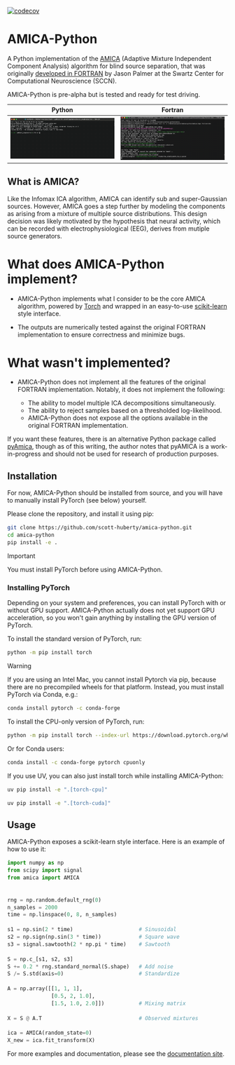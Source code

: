 [![codecov](https://codecov.io/github/scott-huberty/amica-python/graph/badge.svg?token=Gt7dvyE9mL)](https://codecov.io/github/scott-huberty/amica-python)

# AMICA-Python

A Python implementation of the [AMICA](https://sccn.ucsd.edu/~jason/amica_a.pdf) (Adaptive Mixture Independent Component Analysis) algorithm for blind source separation, that was originally [developed in FORTRAN](https://github.com/sccn/amica) by Jason Palmer at the Swartz Center for Computational Neuroscience (SCCN).

AMICA-Python is pre-alpha but is tested and ready for test driving.

| Python | Fortran |
|--------|---------|
| <img src="https://raw.githubusercontent.com/scott-huberty/amica-python/readme/docs/source/_static/amica-python.gif" width=400px /> | <img src="https://raw.githubusercontent.com/scott-huberty/amica-python/readme/docs/source/_static/amica-fortran.gif" width=400px /> |

## What is AMICA?

Like the Infomax ICA algorithm, AMICA can identify sub and super-Gaussian sources. However, AMICA goes a step further by modeling the components as arising from a mixture of multiple source distributions. This design decision was likely motivated by the hypothesis that neural activity, which can be recorded with electrophysiological (EEG), derives from mutiple source generators.

# What does AMICA-Python implement?

- AMICA-Python implements what I consider to be the core AMICA algorithm, powered by [Torch](https://pytorch.org/) and wrapped in an easy-to-use [scikit-learn](https://scikit-learn.org/stable/) style interface.

- The outputs are numerically tested against the original FORTRAN implementation to ensure correctness and minimize bugs.

# What wasn't implemented?

- AMICA-Python does not implement all the features of the original FORTRAN implementation. Notably, it does not implement the following:

  - The ability to model multiple ICA decompositions simultaneously.
  - The ability to reject samples based on a thresholded log-likelihood.
  - AMICA-Python does not expose all the options available in the original FORTRAN implementation.

If you want these features, there is an alternative Python package called [pyAmica](https://github.com/neuromechanist/pyAMICA), though as of this writing, the author notes that pyAMICA is a work-in-progress and should not be used for research of production purposes.

## Installation

For now, AMICA-Python should be installed from source, and you will have to manually install
PyTorch (see below) yourself.

Please clone the repository, and install it using pip:

```bash
git clone https://github.com/scott-huberty/amica-python.git
cd amica-python
pip install -e .
```

> [!IMPORTANT]
> You must install PyTorch before using AMICA-Python.

### Installing PyTorch

Depending on your system and preferences, you can install PyTorch with or without GPU support. AMICA-Python actually does not yet support GPU acceleration, so you won't gain anything by installing the GPU version of PyTorch.


To install the standard version of PyTorch, run:

```bash
python -m pip install torch
```

>[!WARNING]
> If you are using an Intel Mac, you cannot install Pytorch via pip, because there are no precompiled wheels for that platform. Instead, you must install PyTorch via Conda, e.g.:

```bash
conda install pytorch -c conda-forge
```

To install the CPU-only version of PyTorch, run:

```bash
python -m pip install torch --index-url https://download.pytorch.org/whl/cu113
```

Or for Conda users:

```bash
conda install -c conda-forge pytorch cpuonly
```

If you use UV, you can also just install torch while installing AMICA-Python:

```bash
uv pip install -e ".[torch-cpu]"
```

```bash
uv pip install -e ".[torch-cuda]"
```

## Usage

AMICA-Python exposes a scikit-learn style interface. Here is an example of how to use it:

```python
import numpy as np
from scipy import signal
from amica import AMICA


rng = np.random.default_rng(0)
n_samples = 2000
time = np.linspace(0, 8, n_samples)

s1 = np.sin(2 * time)                     # Sinusoidal
s2 = np.sign(np.sin(3 * time))            # Square wave
s3 = signal.sawtooth(2 * np.pi * time)    # Sawtooth

S = np.c_[s1, s2, s3]
S += 0.2 * rng.standard_normal(S.shape)   # Add noise
S /= S.std(axis=0)                        # Standardize

A = np.array([[1, 1, 1],
              [0.5, 2, 1.0],
              [1.5, 1.0, 2.0]])           # Mixing matrix

X = S @ A.T                               # Observed mixtures

ica = AMICA(random_state=0)
X_new = ica.fit_transform(X)
```

For more examples and documentation, please see the [documentation site](https://scott-huberty.github.io/amica-python/).